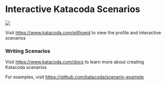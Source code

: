 # Interactive Katacoda Scenarios

[![](http://shields.katacoda.com/katacoda/elifroejd/count.svg)](https://www.katacoda.com/elifroejd "Get your profile on Katacoda.com")

Visit https://www.katacoda.com/elifroejd to view the profile and interactive scenarios

### Writing Scenarios
Visit https://www.katacoda.com/docs to learn more about creating Katacoda scenarios

For examples, visit https://github.com/katacoda/scenario-example
